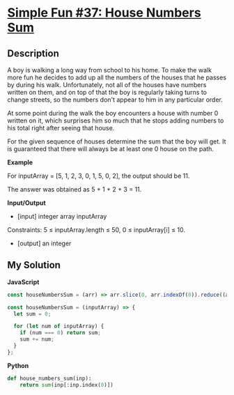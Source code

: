 # [Simple Fun #37: House Numbers Sum](https://www.codewars.com/kata/58880c6e79a0a3e459000004)

## Description

A boy is walking a long way from school to his home. To make the walk more fun he decides to add up all the numbers of the houses that he passes by during his walk. Unfortunately, not all of the houses have numbers written on them, and on top of that the boy is regularly taking turns to change streets, so the numbers don't appear to him in any particular order.

At some point during the walk the boy encounters a house with number 0 written on it, which surprises him so much that he stops adding numbers to his total right after seeing that house.

For the given sequence of houses determine the sum that the boy will get. It is guaranteed that there will always be at least one 0 house on the path.

**Example**

For inputArray = [5, 1, 2, 3, 0, 1, 5, 0, 2], the output should be 11.

The answer was obtained as 5 + 1 + 2 + 3 = 11.

**Input/Output**

- [input] integer array inputArray

Constraints: 5 ≤ inputArray.length ≤ 50, 0 ≤ inputArray[i] ≤ 10.

- [output] an integer

## My Solution

**JavaScript**

```js
const houseNumbersSum = (arr) => arr.slice(0, arr.indexOf(0)).reduce((acc, cur) => acc + cur, 0);
```

```js
const houseNumbersSum = (inputArray) => {
  let sum = 0;

  for (let num of inputArray) {
    if (num === 0) return sum;
    sum += num;
  }
};
```

**Python**

```py
def house_numbers_sum(inp):
    return sum(inp[:inp.index(0)])
```
